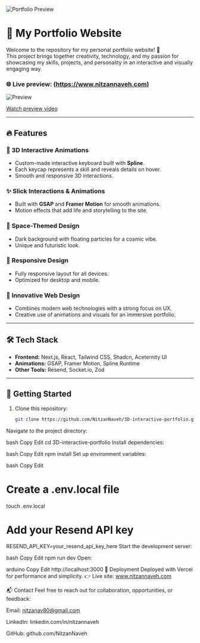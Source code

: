 ![Portfolio Preview](https://github.com/NitzanNaveh/3D-interactive-portfolio/blob/main/public/assets/seo/og-image.png?raw=true)

# 🚀 My Portfolio Website

Welcome to the repository for my personal portfolio website! 🎉  
This project brings together creativity, technology, and my passion for showcasing my skills, projects, and personality in an interactive and visually engaging way.  

### 🌐 Live preview: [(https://www.nitzannaveh.com)](https://my-portfolio-nitzan.vercel.app/#projects)

![Preview](https://github.com/NitzanNaveh/3D-interactive-portfolio/blob/main/public/assets/preview_video.gif?raw=true)

[Watch preview video](https://github.com/NitzanNaveh/3D-interactive-portfolio/blob/main/preview_video.mp4)

---

## 🔥 Features

### 🎹 **3D Interactive Animations**
- Custom-made interactive keyboard built with **Spline**.  
- Each keycap represents a skill and reveals details on hover.  
- Smooth and responsive 3D interactions.  

### ✨ **Slick Interactions & Animations**
- Built with **GSAP** and **Framer Motion** for smooth animations.  
- Motion effects that add life and storytelling to the site.  

### 🌌 **Space-Themed Design**
- Dark background with floating particles for a cosmic vibe.  
- Unique and futuristic look.  

### 📱 **Responsive Design**
- Fully responsive layout for all devices.  
- Optimized for desktop and mobile.  

### 🧠 **Innovative Web Design**
- Combines modern web technologies with a strong focus on UX.  
- Creative use of animations and visuals for an immersive portfolio.  

---

## 🛠️ Tech Stack

- **Frontend:** Next.js, React, Tailwind CSS, Shadcn, Aceternity UI  
- **Animations:** GSAP, Framer Motion, Spline Runtime  
- **Other Tools:** Resend, Socket.io, Zod  

---

## 🌟 Getting Started

1. Clone this repository:
   ```bash
   git clone https://github.com/NitzanNaveh/3D-interactive-portfolio.git
Navigate to the project directory:

bash
Copy
Edit
cd 3D-interactive-portfolio
Install dependencies:

bash
Copy
Edit
npm install
Set up environment variables:

bash
Copy
Edit
# Create a .env.local file
touch .env.local

# Add your Resend API key
RESEND_API_KEY=your_resend_api_key_here
Start the development server:

bash
Copy
Edit
npm run dev
Open:

arduino
Copy
Edit
http://localhost:3000
🚀 Deployment
Deployed with Vercel for performance and simplicity.
👉 Live site: www.nitzannaveh.com

📬 Contact
Feel free to reach out for collaboration, opportunities, or feedback:

Email: nitzanav80@gmail.com

LinkedIn: linkedin.com/in/nitzannaveh

GitHub: github.com/NitzanNaveh
